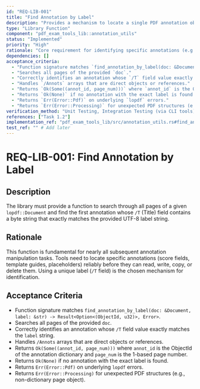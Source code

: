 ```yaml
---
id: "REQ-LIB-001"
title: "Find Annotation by Label"
description: "Provides a mechanism to locate a single PDF annotation object within a document based on its exact label (/T field)."
type: "Library Function"
component: "pdf_exam_tools_lib::annotation_utils"
status: "Implemented"
priority: "High"
rationale: "Core requirement for identifying specific annotations (e.g., score fields, template markers) for reading, modification, or copying."
dependencies: []
acceptance_criteria:
  - "Function signature matches `find_annotation_by_label(doc: &Document, label: &str) -> Result<Option<(ObjectId, u32)>, Error>`."
  - "Searches all pages of the provided `doc`."
  - "Correctly identifies an annotation whose `/T` field value exactly matches the `label` string."
  - "Handles `/Annots` arrays that are direct objects or references."
  - "Returns `Ok(Some((annot_id, page_num)))` where `annot_id` is the ObjectId of the annotation dictionary and `page_num` is the 1-based page number."
  - "Returns `Ok(None)` if no annotation with the exact label is found."
  - "Returns `Err(Error::Pdf)` on underlying `lopdf` errors."
  - "Returns `Err(Error::Processing)` for unexpected PDF structures (e.g., non-dictionary page object)."
verification_method: "Unit Testing, Integration Testing (via CLI tools)"
references: ["Task 1.2"]
implementation_ref: "pdf_exam_tools_lib/src/annotation_utils.rs#find_annotation_by_label"
test_ref: "" # Add later
---
```


# REQ-LIB-001: Find Annotation by Label

## Description
The library must provide a function to search through all pages of a given `lopdf::Document` and find the first annotation whose `/T` (Title) field contains a byte string that exactly matches the provided UTF-8 label string.

## Rationale
This function is fundamental for nearly all subsequent annotation manipulation tasks. Tools need to locate specific annotations (score fields, template guides, placeholders) reliably before they can read, write, copy, or delete them. Using a unique label (`/T` field) is the chosen mechanism for identification.

## Acceptance Criteria
- Function signature matches `find_annotation_by_label(doc: &Document, label: &str) -> Result<Option<(ObjectId, u32)>, Error>`.
- Searches all pages of the provided `doc`.
- Correctly identifies an annotation whose `/T` field value exactly matches the `label` string.
- Handles `/Annots` arrays that are direct objects or references.
- Returns `Ok(Some((annot_id, page_num)))` where `annot_id` is the ObjectId of the annotation dictionary and `page_num` is the 1-based page number.
- Returns `Ok(None)` if no annotation with the exact label is found.
- Returns `Err(Error::Pdf)` on underlying `lopdf` errors.
- Returns `Err(Error::Processing)` for unexpected PDF structures (e.g., non-dictionary page object).